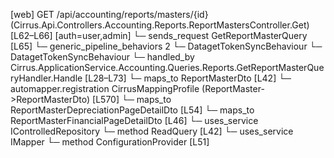 [web] GET /api/accounting/reports/masters/{id}  (Cirrus.Api.Controllers.Accounting.Reports.ReportMastersController.Get)  [L62–L66] [auth=user,admin]
  └─ sends_request GetReportMasterQuery [L65]
    └─ generic_pipeline_behaviors 2
      └─ DatagetTokenSyncBehaviour
      └─ DatagetTokenSyncBehaviour
    └─ handled_by Cirrus.ApplicationService.Accounting.Queries.Reports.GetReportMasterQueryHandler.Handle [L28–L73]
      └─ maps_to ReportMasterDto [L42]
        └─ automapper.registration CirrusMappingProfile (ReportMaster->ReportMasterDto) [L570]
      └─ maps_to ReportMasterDepreciationPageDetailDto [L54]
      └─ maps_to ReportMasterFinancialPageDetailDto [L46]
      └─ uses_service IControlledRepository<ReportMaster>
        └─ method ReadQuery [L42]
      └─ uses_service IMapper
        └─ method ConfigurationProvider [L51]

